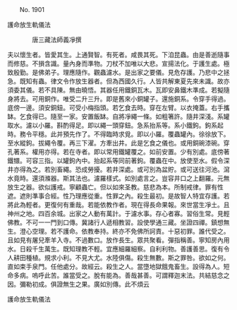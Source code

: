 ﻿　　No. 1901

護命放生軌儀法

　　　　唐三藏法師義凈撰


夫以懷生者。皆愛其生。上通賢智。有死者。咸畏其死。下洎昆蟲。由是善逝隨事而修慈。不損含識。量內身而準物。刀杖不加唯以大悲。宣揚法化。于護生處。極致殷勤。是佛弟子。理應隨作。觀蟲濾水。是出家之要儀。見危存護。乃悲中之拯急。既知有蟲。律文令作放生器者。但為西國久行。人皆共解東夏先來未識。故亦須委其儀。若不具陳。無由曉悟。其器任用鐵銅瓦木。瓦即安鼻鐵木準成。若擬隨身將去。可用銅作。唯受二升三升。即是舊來小銅罐子。還施銅系。令穿手得過。底傍一邊。須安銅鈕。可受小梅指頭。若乞食去時。穿在左臂。以衣掩蓋。右手攜缽。乞食得已。隨至一家。安置飯缽。自將凈繩一條。如粗箸許。隨井深淺。系罐取水。濾以小羅。斟酌得足。即以繩一頭穿鈕。急系抬系等。系小鐵鉤。鉤系起時。務令平穩。此并預先作了。不得臨時求覓。即以小羅。覆蟲罐內。徐徐放下。至水縱鉤。拔繩令覆。再三下濯。方牽出井。此是乞食之儀也。或用銅碗漆碗。穿孔著系。權用亦得。若在寺者。即以常用鐵罐覆之。如前安置。少有別處。底傍著鐵镮。可容三指。以罐鉤內中。抬起系等同前著鉤。覆蟲在中。放使至水。假令深井亦得為之。若別畜繩。恐成勞擾。若井深處。或可別為盆貯。或可送往河池。瀉水竟時。還須滌器。斯其法也。濾羅樣式。如別處言之。豈容井口之上翻羅。元無放生之器。欲似護戒。寧顧蟲亡。但以如來圣教。慈悲為本。所制戒律。罪有性遮。遮則準事合經。性乃理應從重。性罪之內。殺生最初。是故智人特宜存護。若將此為輕者。更復何有重哉。若能依教作者。現在得長命果報。來世當生凈土。且神州之地。四百余城。出家之人動有萬計。于濾水事。存心者寡。習俗生常。見輕佛教。不可一一門到口傳。冀諸行人遞相教習。設使學通三藏。坐證四禪。鎮想無生。澄心空理。若不護命。依教奉持。終亦不免佛所訶責。十惡初罪。誰代受之。且如見有屠兒牽羊入寺。不過數口。放作長生。眾共聚看。彈指稱善。寧知房內用水。日殺千生萬生。既知理教不輕。宜應細羅細察。自利利物。善護善思。復有令人耕田種植。規求小利。不見大尤。水陸俱傷。殺生無數。斯之罪咎。欲如之何。直如束手泉門。任他處分。故經云。殺生之人。當墮地獄餓鬼畜生。設得為人。短命多病。嗚呼此苦。誰當受之。脫有能為。善哉甚善。可謂釋迦末法。共結慈念之因。彌勒初成。俱證無生之果。廣如別傳。此不煩云

護命放生軌儀法
